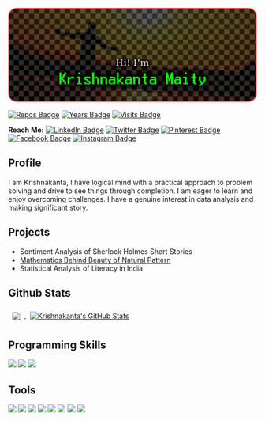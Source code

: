 
<!-- Cover Photo-->
[![iamkkmcmd's cover photo](./git_cover.png)](https://github.com/iamkkmcmd)

<!-- About Github -->
[![Repos Badge](https://badges.pufler.dev/repos/iamkkmcmd)](https://github.com/iamkkmcmd)
[![Years Badge](https://badges.pufler.dev/years/iamkkmcmd)](https://github.com/iamkkmcmd)
[![Visits Badge](https://badges.pufler.dev/visits/iamkkmcmd/iamkkmcmd)](https://github.com/iamkkmcmd/iamkkmcmd)

<!--Social Profiles-->
**Reach Me:** 
[![LinkedIn Badge](https://img.shields.io/badge/LinkedIn-Profile-informational?style=flat&logo=linkedin&logoColor=white&color=0D76A8)](https://www.linkedin.com/in/iamkkmcmd)
[![Twitter Badge](https://img.shields.io/badge/Twitter-Profile-informational?style=flat&logo=twitter&logoColor=white&color=0D76A8)](https://www.twitter.com/iamkkmcmd)
[![Pinterest Badge](https://img.shields.io/badge/Pinterest-Profile-informational?style=flat&logo=pinterest&logoColor=white&color=0D76A8)](https://www.pinterest.com/iamkkmcmd)
[![Facebook Badge](https://img.shields.io/badge/Facebook-Profile-informational?style=flat&logo=facebook&logoColor=white&color=0D76A8)](https://www.facebook.com/iamkkmcmd)
[![Instagram Badge](https://img.shields.io/badge/Instagram-Profile-informational?style=flat&logo=instagram&logoColor=white&color=0D76A8)](https://www.instagram.com/iamkkmcmd)

<p style="text-align: center;"> </p>

## Profile
I am Krishnakanta, I have logical mind with a practical approach to problem solving and drive to see things through completion. I am eager to learn and enjoy overcoming challenges. I have a genuine interest in data analysis and making significant story.

## Projects
- Sentiment Analysis of Sherlock Holmes Short Stories
- [Mathematics Behind Beauty of Natural Pattern](https://iamkkm-cmd.shinyapps.io/BeautyOfNature/)
- Statistical Analysis of Literacy in India

## Github Stats
<a href="https://github.com/iamkkmcmd">
  <img align="center" style="margin:0.5rem" src="https://github-readme-stats.vercel.app/api/top-langs/?username=iamkkmcmd&hide=html,css&title_color=ffffff&text_color=c9cacc&icon_color=4AB197&bg_color=1A2B34" />
</a>
<a href="https://github.com/iamkkmcmd">
  <img align="center" style="margin:0.5rem" src="https://github-readme-stats.vercel.app/api?username=iamkkmcmd&show_icons=true&line_height=27&count_private=true&title_color=ffffff&text_color=c9cacc&icon_color=4AB097&bg_color=1A2B34" alt="Krishnakanta's GitHub Stats" />
</a>

## Programming Skills 
![](https://img.shields.io/badge/Code-R-informational?style=flat&logo=r&logoColor=white&color=07aff7)
![](https://img.shields.io/badge/Code-Python-informational?style=flat&logo=python&logoColor=white&color=07aff7)
![](https://img.shields.io/badge/Code-C-informational?style=flat&logo=c&logoColor=white&color=07aff7)

## Tools
![](https://img.shields.io/badge/Tools-RStudio-informational?style=flat&logo=rstudio&logoColor=white&color=07aff7)
![](https://img.shields.io/badge/Tools-Jupyter-informational?style=flat&logo=jupyter&logoColor=white&color=f77f07)
![](https://img.shields.io/badge/Tools-Word-informational?style=flat&logo=microsoftword&logoColor=white&color=0a58a6)
![](https://img.shields.io/badge/Tools-Excel-informational?style=flat&logo=microsoftexcel&logoColor=white&color=069e52)
![](https://img.shields.io/badge/Tools-Powerpoint-informational?style=flat&logo=microsoftpowerpoint&logoColor=white&color=990507)
![](https://img.shields.io/badge/Tools-Photoshop-informational?style=flat&logo=adobephotoshop&logoColor=white&color=0887cc)
![](https://img.shields.io/badge/Tools-Pagemaker-informational?style=flat&logo=adobepagemaker&logoColor=white&color=4AB197)
![](https://img.shields.io/badge/Tools-Coreldraw-informational?style=flat&logo=coreldraw&logoColor=white&color=4AB197)
